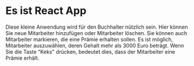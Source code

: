# Es ist React App

Diese kleine Anwendung wird für den Buchhalter nützlich sein. Hier können Sie neue Mitarbeiter hinzufügen oder Mitarbeiter löschen. Sie können auch Mitarbeiter markieren, die eine Prämie erhalten sollen. Es ist möglich, Mitarbeiter auszuwählen, deren Gehalt mehr als 3000 Euro beträgt.
Wenn Sie die Taste "Keks" drücken, bedeutet dies, dass der Mitarbeiter eine Prämie erhält.
